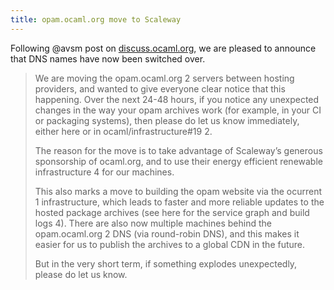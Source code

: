 ```yaml
---
title: opam.ocaml.org move to Scaleway
---
```


Following @avsm post on [discuss.ocaml.org](https://discuss.ocaml.org/t/migration-opam-ocaml-org-moving-providers-this-week/11606), we are pleased to announce that DNS names have now been switched over.

> We are moving the opam.ocaml.org 2 servers between hosting providers, and wanted to give everyone clear notice that this happening. Over the next 24-48 hours, if you notice any unexpected changes in the way your opam archives work (for example, in your CI or packaging systems), then please do let us know immediately, either here or in ocaml/infrastructure#19 2.
> 
> The reason for the move is to take advantage of Scaleway’s generous sponsorship of ocaml.org, and to use their energy efficient renewable infrastructure 4 for our machines.
> 
> This also marks a move to building the opam website via the ocurrent 1 infrastructure, which leads to faster and more reliable updates to the hosted package archives (see here for the service graph and build logs 4). There are also now multiple machines behind the opam.ocaml.org 2 DNS (via round-robin DNS), and this makes it easier for us to publish the archives to a global CDN in the future.
> 
> But in the very short term, if something explodes unexpectedly, please do let us know.
